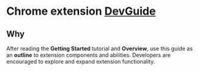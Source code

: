 # Chrome extension [DevGuide](https://developer.chrome.com/extensions/devguide)

## Why 

After reading the **Getting Started** tutorial and **Overview**, use this guide as an **outline** to extension components and abilities. Developers are encouraged to explore and expand extension functionality.

